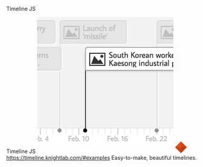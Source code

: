 Timeline JS

Timeline JS
![](../_resources/56daacae98c4fc38abc8900dd2b9af0a.png)
![](../_resources/fda4fc10ea250f932fd2bca200853c89.png)https://timeline.knightlab.com/#examples
Easy-to-make, beautiful timelines.
